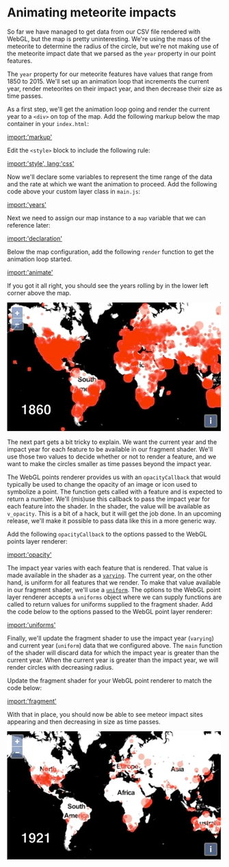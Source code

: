 # Animating meteorite impacts

So far we have managed to get data from our CSV file rendered with WebGL, but the map is pretty uninteresting.  We're using the mass of the meteorite to determine the radius of the circle, but we're not making use of the meteorite impact date that we parsed as the `year` property in our point features.

The `year` property for our meteorite features have values that range from 1850 to 2015.  We'll set up an animation loop that increments the current year, render meteorites on their impact year, and then decrease their size as time passes.

As a first step, we'll get the animation loop going and render the current year to a `<div>` on top of the map.  Add the following markup below the map container in your `index.html`:

[import:'markup'](../../../src/en/examples/webgl/animated.html)

Edit the `<style>` block to include the following rule:

[import:'style', lang:'css'](../../../src/en/examples/webgl/animated.html)

Now we'll declare some variables to represent the time range of the data and the rate at which we want the animation to proceed.  Add the following code above your custom layer class in `main.js`:

[import:'years'](../../../src/en/examples/webgl/animated.js)

Next we need to assign our map instance to a `map` variable that we can reference later:

[import:'declaration'](../../../src/en/examples/webgl/animated.js)

Below the map configuration, add the following `render` function to get the animation loop started.

[import:'animate'](../../../src/en/examples/webgl/animated.js)

If you got it all right, you should see the years rolling by in the lower left corner above the map.

![Through the years](years.gif)

The next part gets a bit tricky to explain.  We want the current year and the impact year for each feature to be available in our fragment shader.  We'll use those two values to decide whether or not to render a feature, and we want to make the circles smaller as time passes beyond the impact year.

The WebGL points renderer provides us with an `opacityCallback` that would typically be used to change the opacity of an image or icon used to symbolize a point.  The function gets called with a feature and is expected to return a number.  We'll (mis)use this callback to pass the impact year for each feature into the shader.  In the shader, the value will be available as `v_opacity`.  This is a bit of a hack, but it will get the job done.  In an upcoming release, we'll make it possible to pass data like this in a more generic way.

Add the following `opacityCallback` to the options passed to the WebGL points layer renderer:

[import:'opacity'](../../../src/en/examples/webgl/animated.js)

The impact year varies with each feature that is rendered.  That value is made available in the shader as a [`varying`](https://thebookofshaders.com/glossary/?search=varying).  The current year, on the other hand, is uniform for all features that we render.  To make that value available in our fragment shader, we'll use a [`uniform`](https://thebookofshaders.com/glossary/?search=uniform).  The options to the WebGL point layer renderer accepts a `uniforms` object where we can supply functions are called to return values for uniforms supplied to the fragment shader.  Add the code below to the options passed to the WebGL point layer renderer:

[import:'uniforms'](../../../src/en/examples/webgl/animated.js)

Finally, we'll update the fragment shader to use the impact year (`varying`) and current year (`uniform`) data that we configured above.  The `main` function of the shader will discard data for which the impact year is greater than the current year.  When the current year is greater than the impact year, we will render circles with decreasing radius.

Update the fragment shader for your WebGL point renderer to match the code below:

[import:'fragment'](../../../src/en/examples/webgl/animated.js)

With that in place, you should now be able to see meteor impact sites appearing and then decreasing in size as time passes.

![Meteor shower](shower.gif)
